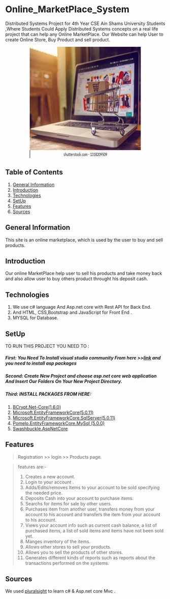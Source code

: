 # Online_MarketPlace_System
Distributed Systems Project for 4th Year CSE Ain Shams University Students ,Where Students Could Apply Distributed Systems concepts on a real life project that can help any Online MarketPlace. Our Website can help User to create Online Store, Buy Product and sell product. 
 
 <div align="center">
 <img src="https://github.com/nouraan-ahmed/OnlineMarketPlaceAPI/blob/main/Photos/shopping-online-concept-parcel-paper-260nw-1318209509.jpg?raw=true" width="350" height="350">
 </div>
 
 ## Table of Contents

1. [General Information](#general-information)
2. [Introduction](#introduction)
3. [Technologies](#technolgies)
4. [SetUp](#setup)
5. [Features](#features)
6. [Sources](#Sources) 

## General Information

This site is an online marketplace, which is used by the user to buy and sell products.

## Introduction

Our online MarketPlace help user to sell his products and take money back and also allow user to buy others product throught his deposit cash.

## Technologies

1. We use c# language And Asp.net core with Rest API for Back End.
2. And HTML, CSS,Bootstrap and JavaScript for Front End .
3. MYSQL for Database. 

## SetUp

TO RUN THIS PROJECT YOU NEED TO :
##### First: You Need To Install visual studio community From here >>[link](https://visualstudio.microsoft.com/vs/community/) and you need to install asp packages
##### Second: Create New Project and choose asp.net core web application And Insert Our Folders On Your New Project Directory.
##### Third: INSTALL PACKAGES FROM HERE:

1. [BCrypt.Net-Core(1.6.0)](https://www.nuget.org/packages/BCrypt.Net-Core/)
2. [Microsoft.EntityFrameworkCore(5.0.11)](https://www.nuget.org/packages/Microsoft.EntityFrameworkCore/5.0.11)
3. [Microsoft.EntityFrameworkCore.SqlServer(5.0.11)](https://www.nuget.org/packages/Microsoft.EntityFrameworkCore.SqlServer/5.0.11)
4. [Pomelo.EntityFrameworkCore.MySql (5.0.0)](https://www.nuget.org/packages/Pomelo.EntityFrameworkCore.MySql/5.0.0)
5. [Swashbuckle.AspNetCore](https://www.nuget.org/packages/Swashbuckle.AspNetCore/5.6.3?_src=template)

## Features

> Registration >> login >> Products page.

> features are:-
> 1. Creates a new account.
> 2. Login to your account .
> 3. Adds/Edits/removes Items to your account to be sold specifying the needed price.
> 4. Deposits Cash into your account to purchase items.
> 5. Searchs for items for sale by other users.
> 6. Purchases item from another user, transfers money from your account to his account and 
transfers the item from your account to his account.
> 7. Views your account info such as current cash balance, a list of purchased items, a list of sold 
items and items have not been sold yet.
> 8. Manges inventory of the items. 
> 9. Allows other stores to sell your products.
> 10. Allows you to sell the products of other stores.
> 11. Generates different kinds of reports such as reports about the transactions performed on the 
systems.


## Sources

We used [pluralsight](https://www.pluralsight.com/product/skills?utm_term=&aid=7010a000002LZ5aAAG&promo=&utm_source=branded&utm_medium=digital_paid_search_google&utm_campaign=XYZ_EMEA_Brand_E&utm_content=&gclid=CjwKCAiAi_D_BRApEiwASslbJ5k_uQ3dLDGo8P3FI9k4gZ97Op_P2QeFmPjeoO6Sff10pPYIxMTSrBoCTrwQAvD_BwE) to learn c# & Asp.net core Mvc .



